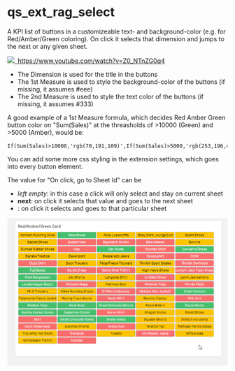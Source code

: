# qs_ext_rag_select
A KPI list of buttons in a customizeable text- and background-color (e.g. for Red/Amber/Green coloring). On click it selects that dimension and jumps to the next or any given sheet.

<a href="https://www.youtube.com/watch?v=dhQowB_Q9xU"><img src="https://upload.wikimedia.org/wikipedia/commons/thumb/b/b8/YouTube_Logo_2017.svg/200px-YouTube_Logo_2017.svg.png" width="100"/> &nbsp;https://www.youtube.com/watch?v=Z0_NTnZG0q4

 * The Dimension is used for the title in the buttons
 * The 1st Measure is used to style the background-color of the buttons (if missing, it assumes #eee)
 * The 2nd Measure is used to style the text color of the buttons (if missing, it assumes #333)

A good example of a 1st Measure formula, which decides Red Amber Green button color on "Sum(Sales)" at the threasholds of >10000 (Green) and >5000 (Amber), would be:
```
If(Sum(Sales)>10000,'rgb(70,191,109)',If(Sum(Sales)>5000,'rgb(253,196,4)','rgb(249,109,108)'))
```
You can add some more css styling in the extension settings, which goes into every button element.

The value for "On click, go to Sheet Id" can be 
 * *left empty*: in this case a click will only select and stay on current sheet
 * **next**: on click it selects that value and goes to the next sheet
 * **<any sheetid>**: on click it selects and goes to that particular sheet

![alttext](https://github.com/ChristofSchwarz/pics/raw/master/rag_card.png "screenshot")

